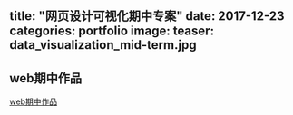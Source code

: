 title:  "网页设计可视化期中专案"
date:   2017-12-23
categories: portfolio
image:
  teaser: data_visualization_mid-term.jpg
---
web期中作品
---
[web期中作品](https://690244957.github.io/portfolio/web_mid_%20term_work/)	